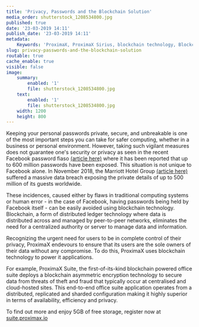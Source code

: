 ```yaml
---
title: 'Privacy, Passwords and the Blockchain Solution'
media_order: shutterstock_1208534800.jpg
published: true
date: '23-03-2019 14:11'
publish_date: '23-03-2019 14:11'
metadata:
    Keywords: 'ProximaX, ProximaX Sirius, blockchain technology, Blockchain powered, Blockchain protocol, Distributed ledger technology, DLT, dlt, Distributed ledger, Decentralized database, Decentralized database technology, Decentralized storage, Decentralized storage technology, Decentralized supply chain, Decentralized streaming, Integrated and distributed ledger technology, IaDLt, Peer-to-peer technology, Peer to peer streaming, Peer to peer, Consensus mechanism, Consensus protocol, Asymmetric encryption, Data encryption, Off-chain storage, Off-chain streaming, Distributed File Management System, DFMS, Super Contract, Immutability, Data encryption, Encrypted by default, Permissioned, Permission based, Tokenomics, Token economics, Crypto trading, Cryptocurrency, Supply chain, CSD, Central Securities Depository, STO, Security Token Offering, Decentralized supply chain, STO, Private blockchain, DAapps, Decentralized applications, Blockchain apps, Streaming Layer, Streaming Node, Storage Layer, Storage Node, Sharded Information, Sharded Data, Use Case, Use Cases, Blockchain Consensus, Consensus Protocol, Enterprise Solution, Enterprise Solutions, System Integration, Transparency, Immutability, Irreversibility, Traceability, Proof of Bandwidth, Proof of Conflation Aggregate, Proof of Storage, Encryption, Data Security, Data Privacy, Cyber Security, Hackers, Hacking, Nodes, Public Chain, Private Chain, Hybrid Chain, Public & Private Chain, Catapult, SDK, SDKs, Software Development Kits, Super Contract, Super Contracts, Smart Contract, Smart Contracts, Peer-to-Peer , Peer-to-Peer Storage, Software-as-a-Service, SaaS, Lon Wong, PSP, PeerStream, PeerStream Protocol, Anonymous streaming, New Economic Model, New Economic Model Foundation, 482.solutions, Ministry of Community Development UAE, Dragonfly  Fintech, Xarcade, Testnet, Test network, Mainnet, Main network, Tokenomics, Token Economics, XPX, Crypto Currency, Crypto Currencies, Crypto Exchange, Crypto Exchanges, Bitcoin, Zero trust, Escrow, Onchain escrow, Trustless swaps, Trustless, Onion routing, SIM Identity attestation, ProximaX KYC, KYC, Know Your Customer, Know Your Counter Party, Onboarding Customer, Customer Onboarding, Identity Management, Identity Management System, Identity Verification, Identity Authentication, Anti-Money Laundering, AML, RegTech, Regulation Tech, Regulation Technology, GDPR, General Data Protection Regulation, EU GDPR, European Union GDPR, European Union General Data Protection Regulation, Knowyourcustomer, Compliance system, Compliance systems, , ProximaX Suite, Office Suite, Office Collaboration, Workforce Collaboration, Collaboration, Real Time Collaboration, Office suite, word processing, Office collaboration, File sharing, Decentralized file sharing, Real Time Editing, Office Productivity, Productivity, Office Applications, Microsoft Office, Word Processor, Word Processing, Microsoft Word Spreadsheet, Spreadsheets, Excel, Microsoft Excel, Presentation, Presentations, Microsoft Powerpoint, Powerpoint, Keynote, Collabora Office, LibreOffice, Collabora Productivity, Collabora Productivity Ltd,'
slug: privacy-passwords-and-the-blockchain-solution
routable: true
cache_enable: true
visible: false
image:
    summary:
        enabled: '1'
        file: shutterstock_1208534800.jpg
    text:
        enabled: '1'
        file: shutterstock_1208534800.jpg
    width: 1200
    height: 800
---
```


Keeping your personal passwords private, secure, and unbreakable is one of the most important steps you can take for safer computing, whether in a business or personal environment. However, taking such vigilant measures does not guarantee one's security or privacy as seen in the recent Facebook password fiaso [(article here)](http://www.forbes.com/sites/kateoflahertyuk/2019/03/21/facebook-has-exposed-up-to-600-million-passwords-heres-what-to-do/#2b8df893bc90) where it has been reported that up to 600 million passwords have been exposed. This situation is not unique to Facebook alone. In November 2018, the Marriott Hotel Group [(article here)](http://www.forbes.com/sites/davidvolodzko/2018/12/04/marriott-breach-exposes-far-more-than-just-data/#1a03b9e66297) suffered a massive data breach exposing the private details of up to 500 million of its guests worldwide.

These incidences, caused either by flaws in traditional computing systems or human error - in the case of Facebook, having passwords being held by Facebook itself - can be easily avoided using blockchain technology. Blockchain, a form of distributed ledger technology where data is distributed across and managed by peer-to-peer networks, eliminates the need for a centralized authority or server to manage data and information. 

Recognizing the urgent need for users to be in complete control of their privacy, ProximaX endevours to ensure that its users are the sole owners of their data without any compromise. To do this, ProximaX uses blockchain technology to power it applications. 

For example, ProximaX Suite, the first-of-its-kind blockchain powered office suite deploys a blockchain asymmetric encryption technology to secure data from threats of theft and fraud that typically occur at centralised and cloud-hosted sites. This end-to-end office suite application operates from a distributed, replicated and sharded configuration making it highly superior in terms of availability, efficiency and privacy. 

To find out more and enjoy 5GB of free storage, register now at [suite.proximax.io](http://suite.proximax.io/)